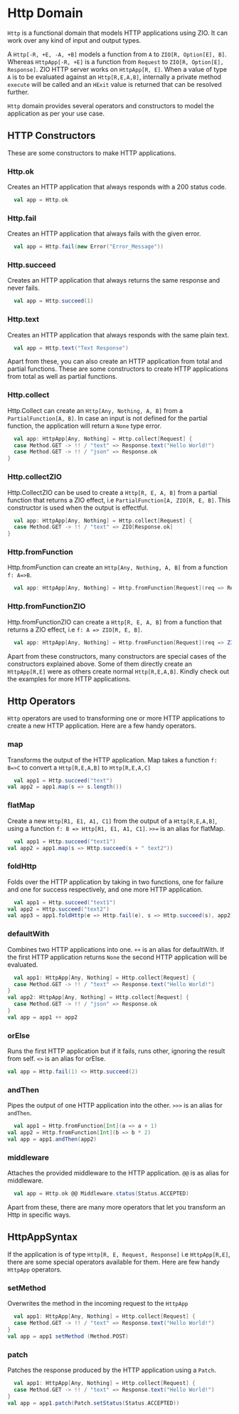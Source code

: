 # Http Domain

`Http` is a functional domain that models HTTP applications using ZIO. It can work over any kind of input and output
types.

A `Http[-R, +E, -A, +B]` models a function from `A` to `ZIO[R, Option[E], B]`. Whereas `HttpApp[-R, +E]` is a function
from `Request` to `ZIO[R, Option[E], Response]`. ZIO HTTP server works on `HttpApp[R, E]`. When a value of type `A` is
to be evaluated against an `Http[R,E,A,B]`, internally a private method `execute` will be called and an `HExit` value is
returned that can be resolved further.

`Http` domain provides several operators and constructors to model the application as per your use case.

## HTTP Constructors

These are some constructors to make HTTP applications.

### Http.ok

Creates an HTTP application that always responds with a 200 status code.

```scala
  val app = Http.ok
```

### Http.fail

Creates an HTTP application that always fails with the given error.

```scala
  val app = Http.fail(new Error("Error_Message"))
```

### Http.succeed

Creates an HTTP application that always returns the same response and never fails.

```scala
  val app = Http.succeed(1)
```

### Http.text

Creates an HTTP application that always responds with the same plain text.

```scala
  val app = Http.text("Text Response")
```

Apart from these, you can also create an HTTP application from total and partial functions. These are some constructors
to create HTTP applications from total as well as partial functions.

### Http.collect

Http.Collect can create an `Http[Any, Nothing, A, B]` from a `PartialFunction[A, B]`. In case an input is not defined
for the partial function, the application will return a `None` type error.

```scala
  val app: HttpApp[Any, Nothing] = Http.collect[Request] {
  case Method.GET -> !! / "text" => Response.text("Hello World!")
  case Method.GET -> !! / "json" => Response.ok
}
```

### Http.collectZIO

Http.CollectZIO can be used to create a `Http[R, E, A, B]` from a partial function that returns a ZIO effect,
i.e `PartialFunction[A, ZIO[R, E, B]`. This constructor is used when the output is effectful.

```scala
  val app: HttpApp[Any, Nothing] = Http.collect[Request] {
  case Method.GET -> !! / "text" => ZIO[Response.ok]
}
```

### Http.fromFunction

Http.fromFunction can create an `Http[Any, Nothing, A, B]` from a function `f: A=>B`.

```scala
  val app: HttpApp[Any, Nothing] = Http.fromFunction[Request](req => Response.text(req.url.path.toString))
```

### Http.fromFunctionZIO

Http.fromFunctionZIO can create a `Http[R, E, A, B]` from a function that returns a ZIO effect,
i.e `f: A => ZIO[R, E, B]`.

```scala
  val app: HttpApp[Any, Nothing] = Http.fromFunction[Request](req => ZIO(Response.text(req.url.path.toString)))
```

Apart from these constructors, many constructors are special cases of the constructors explained above. Some of them
directly create an `HttpApp[R,E]` were as others create normal `Http[R,E,A,B]`. Kindly check out the examples for more
HTTP applications.

## Http Operators

`Http` operators are used to transforming one or more HTTP applications to create a new HTTP application. Here are a few
handy operators.

### map

Transforms the output of the HTTP application. Map takes a function `f: B=>C` to convert a `Http[R,E,A,B]`
to `Http[R,E,A,C]`

```scala
  val app1 = Http.succeed("text")
val app2 = app1.map(s => s.length())
```

### flatMap

Create a new `Http[R1, E1, A1, C1]` from the output of a `Http[R,E,A,B]`, using a
function `f: B => Http[R1, E1, A1, C1]`. `>>=` is an alias for flatMap.

```scala
  val app1 = Http.succeed("text1")
val app2 = app1.map(s => Http.succeed(s + " text2"))
```

### foldHttp

Folds over the HTTP application by taking in two functions, one for failure and one for success respectively, and one
more HTTP application.

```scala
  val app1 = Http.succeed("text1")
val app2 = Http.succeed("text2")
val app3 = app1.foldHttp(e => Http.fail(e), s => Http.succeed(s), app2)
```

### defaultWith

Combines two HTTP applications into one. `++` is an alias for defaultWith. If the first HTTP application returns `None`
the second HTTP application will be evaluated.

```scala
  val app1: HttpApp[Any, Nothing] = Http.collect[Request] {
  case Method.GET -> !! / "text" => Response.text("Hello World!")
}
val app2: HttpApp[Any, Nothing] = Http.collect[Request] {
  case Method.GET -> !! / "json" => Response.ok
}
val app = app1 ++ app2
```

### orElse

Runs the first HTTP application but if it fails, runs other, ignoring the result from self. `<>` is an alias for orElse.

```scala
val app = Http.fail(1) <> Http.succeed(2)
```

### andThen

Pipes the output of one HTTP application into the other. `>>>` is an alias for `andThen`.

```scala
  val app1 = Http.fromFunction[Int](a => a + 1)
val app2 = Http.fromFunction[Int](b => b * 2)
val app = app1.andThen(app2)
```

### middleware

Attaches the provided middleware to the HTTP application. `@@` is as alias for middleware.

```scala
  val app = Http.ok @@ Middleware.status(Status.ACCEPTED)
```

Apart from these, there are many more operators that let you transform an Http in specific ways.

## HttpAppSyntax

If the application is of type `Http[R, E, Request, Response]` i.e `HttpApp[R,E]`, there are some special operators
available for them. Here are few handy `HttpApp` operators.

### setMethod

Overwrites the method in the incoming request to the `HttpApp`

```scala
  val app1: HttpApp[Any, Nothing] = Http.collect[Request] {
  case Method.GET -> !! / "text" => Response.text("Hello World!")
}
val app = app1 setMethod (Method.POST)
```

### patch

Patches the response produced by the HTTP application using a `Patch`.

```scala
  val app1: HttpApp[Any, Nothing] = Http.collect[Request] {
  case Method.GET -> !! / "text" => Response.text("Hello World!")
}
val app = app1.patch(Patch.setStatus(Status.ACCEPTED))
```
